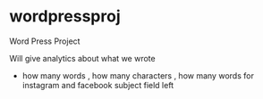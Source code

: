 # wordpressproj

Word Press Project

Will give analytics about what we wrote

- how many words , how many characters , how many words for instagram and facebook subject field left
